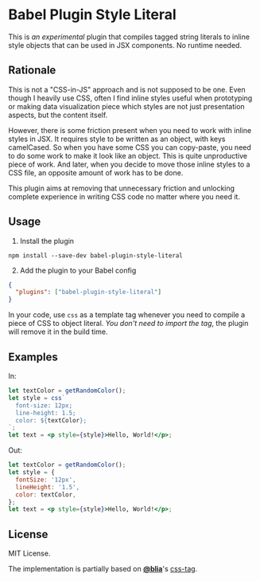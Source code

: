 # Babel Plugin Style Literal

This is _an experimental_ plugin that compiles tagged string literals to inline
style objects that can be used in JSX components. No runtime needed.

## Rationale

This is not a "CSS-in-JS" approach and is not supposed to be one. Even though
I heavily use CSS, often I find inline styles useful when prototyping or making
data visualization piece which styles are not just presentation aspects, but
the content itself.

However, there is some friction present when you need to work with inline styles
in JSX. It requires style to be written as an object, with keys camelCased. So
when you have some CSS you can copy-paste, you need to do some work to make it
look like an object. This is quite unproductive piece of work. And later, when
you decide to move those inline styles to a CSS file, an opposite amount of work
has to be done.

This plugin aims at removing that unnecessary friction and unlocking complete
experience in writing CSS code no matter where you need it.

## Usage

1. Install the plugin

```
npm install --save-dev babel-plugin-style-literal
```

2. Add the plugin to your Babel config

```json
{
  "plugins": ["babel-plugin-style-literal"]
}
```

In your code, use `css` as a template tag whenever you need to compile a piece
of CSS to object literal. _You don't need to import the tag_, the plugin will
remove it in the build time.

## Examples

In:

```jsx
let textColor = getRandomColor();
let style = css`
  font-size: 12px;
  line-height: 1.5;
  color: ${textColor};
`;
let text = <p style={style}>Hello, World!</p>;
```

Out:

```jsx
let textColor = getRandomColor();
let style = {
  fontSize: '12px',
  lineHeight: '1.5',
  color: textColor,
};
let text = <p style={style}>Hello, World!</p>;
```

## License

MIT License.

The implementation is partially based on [**@blia**](https://github.com/blia)'s
[css-tag](https://github.com/blia/css-tag).
